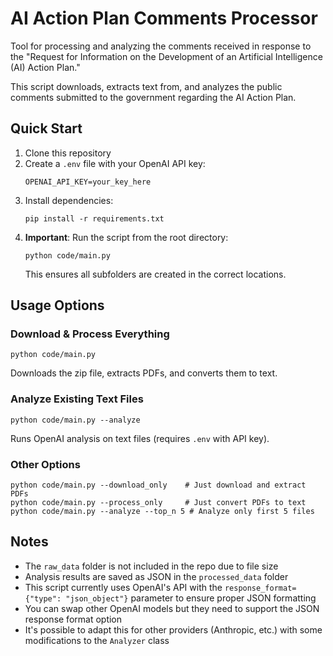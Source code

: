 # AI Action Plan Comments Processor

Tool for processing and analyzing the comments received in response to the "Request for Information on the Development of an Artificial Intelligence (AI) Action Plan."

This script downloads, extracts text from, and analyzes the public comments submitted to the government regarding the AI Action Plan.

## Quick Start

1. Clone this repository
2. Create a `.env` file with your OpenAI API key:
   ```
   OPENAI_API_KEY=your_key_here
   ```
3. Install dependencies:
   ```
   pip install -r requirements.txt
   ```
4. **Important**: Run the script from the root directory:
   ```
   python code/main.py
   ```
   This ensures all subfolders are created in the correct locations.

## Usage Options

### Download & Process Everything
```
python code/main.py
```
Downloads the zip file, extracts PDFs, and converts them to text.

### Analyze Existing Text Files
```
python code/main.py --analyze
```
Runs OpenAI analysis on text files (requires `.env` with API key).

### Other Options
```
python code/main.py --download_only    # Just download and extract PDFs
python code/main.py --process_only     # Just convert PDFs to text
python code/main.py --analyze --top_n 5 # Analyze only first 5 files
```

## Notes
- The `raw_data` folder is not included in the repo due to file size
- Analysis results are saved as JSON in the `processed_data` folder
- This script currently uses OpenAI's API with the `response_format={"type": "json_object"}` parameter to ensure proper JSON formatting
- You can swap other OpenAI models but they need to support the JSON response format option
- It's possible to adapt this for other providers (Anthropic, etc.) with some modifications to the `Analyzer` class
